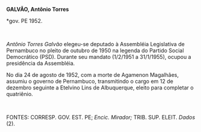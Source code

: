 **GALVÃO, Antônio Torres**

\*gov. PE 1952.

 

*Antônio Torres Galvão* elegeu-se deputado à Assembléia Legislativa de
Pernambuco no pleito de outubro de 1950 na legenda do Partido Social
Democrático (PSD). Durante seu mandato (1/2/1951 a 31/1/1955), ocupou a
presidência da Assembléia.

No dia 24 de agosto de 1952, com a morte de Agamenon Magalhães, assumiu
o governo de Pernambuco, transmitindo o cargo em 12 de dezembro seguinte
a Etelvino Lins de Albuquerque, eleito para completar o quatriênio.

 

FONTES: CORRESP. GOV. EST. PE; *Encic. Mirador;* TRIB. SUP. ELEIT.
*Dados* (2).

 

 
